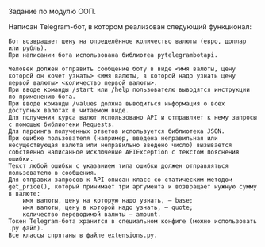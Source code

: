 Задание по модулю ООП.

Написан Telegram-бот, в котором реализован следующий функционал:

    Бот возвращает цену на определённое количество валюты (евро, доллар или рубль).
    При написании бота использована библиотеа pytelegrambotapi.
    
    Человек должен отправить сообщение боту в виде <имя валюты, цену которой он хочет узнать> <имя валюты, в которой надо узнать цену первой валюты> <количество первой валюты>.
    При вводе команды /start или /help пользователю выводятся инструкции по применению бота.
    При вводе команды /values должна выводиться информация о всех доступных валютах в читаемом виде.
    Для получения курса валют использовано API и отправляет к нему запросы с помощью библиотеки Requests.
    Для парсинга полученных ответов используется библиотека JSON.
    При ошибке пользователя (например, введена неправильная или несуществующая валюта или неправильно введено число) вызывается собственно написанное исключение APIException с текстом пояснения ошибки.
    Текст любой ошибки с указанием типа ошибки должен отправляться пользователю в сообщения.
    Для отправки запросов к API описан класс со статическим методом get_price(), который принимает три аргумента и возвращает нужную сумму в валюте:
        имя валюты, цену на которую надо узнать, — base;
        имя валюты, цену в которой надо узнать, — quote;
        количество переводимой валюты — amount.
    Токен Telegram-бота хранится в специальном конфиге (можно использовать .py файл).
    Все классы спрятаны в файле extensions.py.

